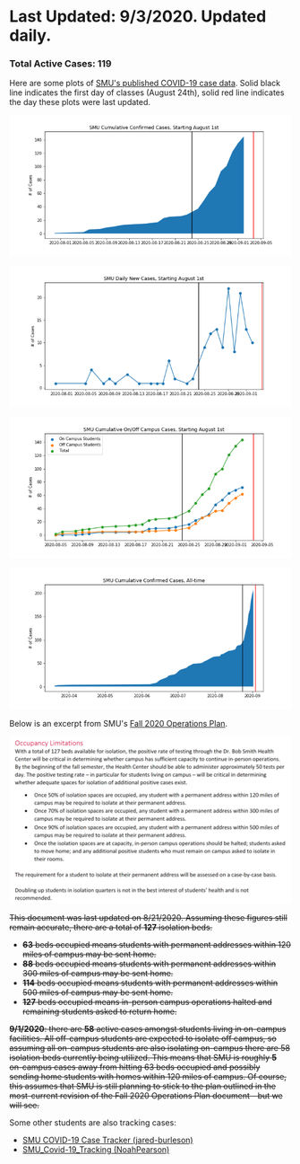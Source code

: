 # Last Updated: 9/3/2020. Updated daily.

### Total Active Cases: 119

Here are some plots of [SMU's published COVID-19 case data](https://blog.smu.edu/coronavirus-covid-19/cases/). Solid black line indicates the first day of classes (August 24th), solid red line indicates the day these plots were last updated.

![](cumulative_cases_starting_august.png)

![](daily_new_cases_starting_august.png)

![](cumulative_on_off_cases_starting_august.png)

![](cumulative_cases_all_time.png)

Below is an excerpt from SMU's [Fall 2020 Operations Plan](https://smu.app.box.com/s/rrp4y7vgndry6kb8xhrmtxdcbdftjs85).

![](operations_plan_excerpt.png)

<strike> This document was last updated on 8/21/2020. Assuming these figures still remain accurate, there are a total of <strong>127</strong> isolation beds.
<ul>
<li> <strong>63</strong> beds occupied means students with permanent addresses within 120 miles of campus may be sent home. </li>
<li> <strong>88</strong> beds occupied means students with permanent addresses within 300 miles of campus may be sent home. </li>
<li> <strong>114</strong> beds occupied means students with permanent addresses within 500 miles of campus may be sent home. </li>
<li> <strong>127</strong> beds occupied means in-person campus operations halted and remaining students asked to return home. </li>
</ul>

<strong>9/1/2020</strong>: there are <strong>58</strong> active cases amongst students living in on-campus facilities. All off-campus students are expected to isolate off campus, so assuming all on-campus students are also isolating on-campus there are 58 isolation beds currently being utilized. This means that SMU is roughly <strong>5</strong> on-campus cases away from hitting 63 beds occupied and possibly sending home students with homes within 120 miles of campus. Of course, this assumes that SMU is still planning to stick to the plan outlined in the most-current revision of the Fall 2020 Operations Plan document - but we will see. </strike>


Some other students are also tracking cases:
<ul>
<li> <a href="https://github.com/jared-burleson/SMU_COVID_Case_Tracker">SMU COVID-19 Case Tracker (jared-burleson)</a>
<li> <a href="https://github.com/NoahPearson/SMU_Covid-19_Tracking">SMU_Covid-19_Tracking (NoahPearson)</a>
</ul>
